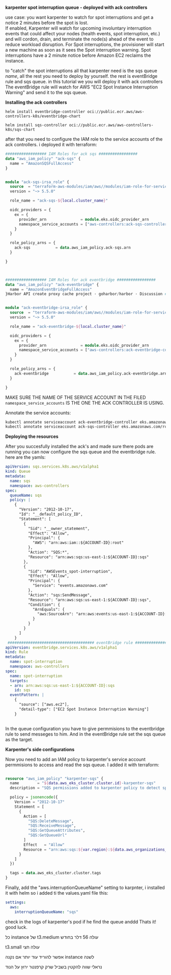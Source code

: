 **karpenter spot interruption queue - deployed with ack controllers**

use case: you want karpenter to watch for spot interruptions and get a notice 2 minutes before the spot is lost.  
If enabled, Karpenter will watch for upcoming involuntary interruption events that could affect your nodes (health events, spot interruption, etc.)
and will cordon, drain, and terminate the node(s) ahead of the event to reduce workload disruption. For Spot interruptions, the provisioner will start a new machine as soon as it sees the Spot interruption warning. Spot interruptions have a 2 minute notice before Amazon EC2 reclaims the instance. 

to "catch" the spot interruptions all that karpenter need is the sqs queue *name*, all the rest you need to deploy by yourself. 
the rest is eventBridge rule and sqs queue. in this tutorial we you will deploy it with ack controllers
The eventBridge rule will watch for AWS "EC2 Spot Instance Interruption Warning" and send it to the sqs queue.

**Installing the ack controllers**
```
helm install eventbridge-controller oci://public.ecr.aws/aws-controllers-k8s/eventbridge-chart

helm install sqs-controller oci://public.ecr.aws/aws-controllers-k8s/sqs-chart 

```

after that you need to configure the IAM role to the service accounts of the ack controllers.
i deployed it with terraform:

```terraform
################## IAM Roles for ack sqs #################
data "aws_iam_policy" "ack-sqs" {
  name = "AmazonSQSFullAccess"
}


module "ack-sqs-irsa_role" {
  source  = "terraform-aws-modules/iam/aws//modules/iam-role-for-service-accounts-eks"
  version = "~> 5.5.0"

  role_name = "ack-sqs-${local.cluster_name}"

  oidc_providers = {
    ex = {
      provider_arn               = module.eks.oidc_provider_arn
      namespace_service_accounts = ["aws-controllers:ack-sqs-controller"]
    }
  }

  role_policy_arns = {
    ack-sqs           = data.aws_iam_policy.ack-sqs.arn
  }

}



################## IAM Roles for ack eventbridge #################
data "aws_iam_policy" "ack-eventbridge" {
  name = "AmazonEventBridgeFullAccess"
}Harbor API create proxy cache project · goharbor/harbor · Discussion #14786


module "ack-eventbridge-irsa_role" {
  source  = "terraform-aws-modules/iam/aws//modules/iam-role-for-service-accounts-eks"
  version = "~> 5.5.0"

  role_name = "ack-eventbridge-${local.cluster_name}"

  oidc_providers = {
    ex = {
      provider_arn               = module.eks.oidc_provider_arn
      namespace_service_accounts = ["aws-controllers:ack-eventbridge-controller"]
    }
  }

  role_policy_arns = {
    ack-eventbridge           = data.aws_iam_policy.ack-eventbridge.arn
  }

}

```
MAKE SURE THE NAME OF THE SERVICE ACCOUNT IN THE FILED `namespace_service_accounts` IS THE ONE THE ACK CONTROLLER IS USING.  

Annotate the service accounts:

```bash
kubectl annotate serviceaccount ack-eventbridge-controller eks.amazonaws.com/role-arn=arn:aws:iam::<ACOUNT ID>:role/ack-eventbridge
kubectl annotate serviceaccount ack-sqs-controller eks.amazonaws.com/role-arn=arn:aws:iam::<ACOUNT ID>:role/ack-sqs
```

**Deploying the resources**

After you succesfully installed the ack's and made sure there pods are running you can now configure the sqs queue and the eventbridge rule. 
here are the yamls:

```yaml
apiVersion: sqs.services.k8s.aws/v1alpha1
kind: Queue
metadata:
  name: sqs
  namespace: aws-controllers
spec:
  queueName: sqs
  policy: | 
    {
      "Version": "2012-10-17",
      "Id": "__default_policy_ID",
      "Statement": [
        {
          "Sid": "__owner_statement",
          "Effect": "Allow",
          "Principal": {
            "AWS": "arn:aws:iam::${ACCOUNT-ID}:root"
          },
          "Action": "SQS:*",
          "Resource": "arn:aws:sqs:us-east-1:${ACCOUNT-ID}:sqs"
        },
        {
          "Sid": "AWSEvents_spot-interruption",
          "Effect": "Allow",
          "Principal": {
            "Service": "events.amazonaws.com"
          },
          "Action": "sqs:SendMessage",
          "Resource": "arn:aws:sqs:us-east-1:${ACCOUNT-ID}:sqs",
          "Condition": {
            "ArnEquals": {
              "aws:SourceArn": "arn:aws:events:us-east-1:${ACCOUNT-ID}:rule/spot-interruption"
            }
          }
        }
      ]
    }
 ###################################### eventBridge rule ##################################
apiVersion: eventbridge.services.k8s.aws/v1alpha1
kind: Rule
metadata:
  name: spot-interruption
  namespace: aws-controllers
spec:
  name: spot-interruption
  targets:
  - arn: arn:aws:sqs:us-east-1:${ACCOUNT-ID}:sqs
    id: sqs
  eventPattern: | 
    {
      "source": ["aws.ec2"],
      "detail-type": ["EC2 Spot Instance Interruption Warning"]
    }
 
```
In the queue configuration you have to give permmisions to the eventbridge rule to send messeges to him.
And in the eventBridge rule set the sqs queue as the target. 

**Karpenter's side configurations**

Now you need to add an IAM policy to karpenter's service account permmisions to access and read the sqs queue.
I added it with terraform:

```terraform

resource "aws_iam_policy" "karpenter-sqs" {
  name        = "${data.aws_eks_cluster.cluster.id}-karpenter-sqs"
  description = "SQS permissions added to karpenter policy to detect spot interruptions"

  policy = jsonencode({
    Version = "2012-10-17"
    Statement = [
      {
        Action = [
          "SQS:DeleteMessage",
          "SQS:ReceiveMessage",
          "SQS:GetQueueAttributes",
          "SQS:GetQueueUrl"
        ]
        Effect   = "Allow"
        Resource = "arn:aws:sqs:${var.region}:${data.aws_organizations_organization.org.accounts[0].id}:sqs"
      }   
    ]
  })

  tags = data.aws_eks_cluster.cluster.tags
}

```

Finally, add the "aws.interruptionQueueName" setting to karpnter, i installed it with helm so i added ti the values.yaml file this:
```yaml
settings:
  aws:
    interruptionQueueName: "sqs"
```
check in the logs of karpenter's pod if he find the queue anddd
Thats it! good luck.



כל instance של t3.medium עולה 56 דלר בחודש

t3.small עולה חצי

אפשר להוריד עוד יותר אם נקנה instance לשנה

נראלי שווה להקטין בשביל שרק קרפנטר ירוץ על הנוד
